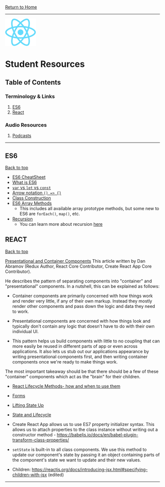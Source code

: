 [Return to Home](../../../README.md)

<hr>

<img src="../../00-admin-resources/assets/images/react.jpg" width="100">

# Student Resources

## Table of Contents

### Terminology & Links

01. [ES6](#ES6)
02. [React](#REACT)

### Audio Resources
01. [Podcasts](./podcasts.md)

<!-- ### Video Resources
01. [Video Listing](/video.md) -->

<hr>

## ES6

[Back to top](#student-resources)

* [ES6 CheatSheet](https://github.com/DrkSephy/es6-cheatsheet)
* [What is ES6](https://medium.freecodecamp.org/write-less-do-more-with-javascript-es6-5fd4a8e50ee2)
* [`var` vs `let` vs `const`](https://medium.com/javascript-scene/javascript-es6-var-let-or-const-ba58b8dcde75)
* [Arrow notation `() => {}`](https://medium.freecodecamp.org/when-and-why-you-should-use-es6-arrow-functions-and-when-you-shouldnt-3d851d7f0b26)
* [Class Construction](https://www.sitepoint.com/object-oriented-javascript-deep-dive-es6-classes/)
* [ES6 Array Methods](https://developer.mozilla.org/en-US/docs/Web/JavaScript/Reference/Global_Objects/Array)
    * This includes all available array prototype methods, but some new to ES6 are `forEach()`, `map()`, etc.
* [Recursion](https://codeburst.io/learn-and-understand-recursion-in-javascript-b588218e87ea)
    * You can learn more about recursion [here](#student-resources)


## REACT

[Back to top](#student-resources)

[Presentational and Container Components](https://medium.com/@dan_abramov/smart-and-dumb-components-7ca2f9a7c7d0)
This article written by Dan Abramov (Redux Author, React Core Contributor, Create React App Core Contributor).

He describes the pattern of separating components into "container" and "presentational" components.
In a nutshell, this can be explained as follows:

- Container components are primarily concerned with how things work and render very little, if any of their own markup. Instead they mostly render other components and pass down the logic and data they need to work.

- Presentational components are concerned with how things look and typically don't contain any logic that doesn't have to do with their own individual UI.

- This pattern helps us build components with little to no coupling that can more easily be reused in different parts of app or even across applications. It also lets us stub out our applications appearance by writing presentational components first, and then writing container components once we're ready to make things work.

The most important takeaway should be that there should be a few of these "container" components which act as the "brain" for their children.

* [React Lifecycle Methods- how and when to use them](https://engineering.musefind.com/react-lifecycle-methods-how-and-when-to-use-them-2111a1b692b1)

* [Forms](https://reactjs.org/docs/forms.html)

* [Lifting State Up](https://reactjs.org/docs/lifting-state-up.html)


* [State and Lifecycle](https://reactjs.org/docs/state-and-lifecycle.html)


- Create React App allows us to use ES7 property initializer syntax. This allows us to attach properties to the class instance without writing out a constructor method - https://babeljs.io/docs/en/babel-plugin-transform-class-properties/

- `setState` is built-in to all class components. We use this method to update our component's state by passing it an object containing parts of the component's state we want to update and their new values.

- Children: https://reactjs.org/docs/introducing-jsx.html#specifying-children-with-jsx (edited)

-----------------------------------------